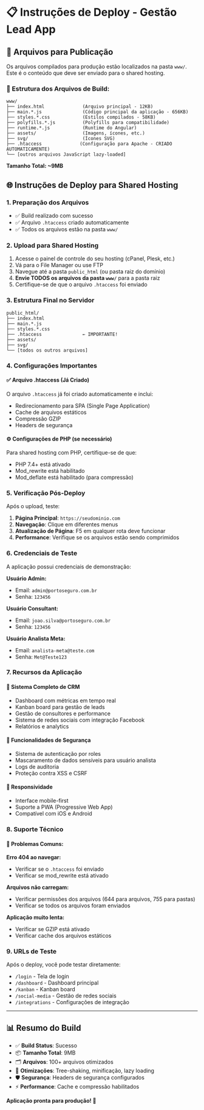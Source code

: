 # 📋 Instruções de Deploy - Gestão Lead App

## 🚀 Arquivos para Publicação

Os arquivos compilados para produção estão localizados na pasta `www/`. Este é o conteúdo que deve ser enviado para o shared hosting.

### 📁 Estrutura dos Arquivos de Build:
```
www/
├── index.html              (Arquivo principal - 12KB)
├── main.*.js               (Código principal da aplicação - 656KB)
├── styles.*.css            (Estilos compilados - 58KB)
├── polyfills.*.js          (Polyfills para compatibilidade)
├── runtime.*.js            (Runtime do Angular)
├── assets/                 (Imagens, ícones, etc.)
├── svg/                    (Ícones SVG)
├── .htaccess              (Configuração para Apache - CRIADO AUTOMATICAMENTE)
└── [outros arquivos JavaScript lazy-loaded]
```

**Tamanho Total: ~9MB**

## 🌐 Instruções de Deploy para Shared Hosting

### 1. **Preparação dos Arquivos**
   - ✅ Build realizado com sucesso
   - ✅ Arquivo `.htaccess` criado automaticamente
   - ✅ Todos os arquivos estão na pasta `www/`

### 2. **Upload para Shared Hosting**
   1. Acesse o painel de controle do seu hosting (cPanel, Plesk, etc.)
   2. Vá para o File Manager ou use FTP
   3. Navegue até a pasta `public_html` (ou pasta raiz do domínio)
   4. **Envie TODOS os arquivos da pasta `www/`** para a pasta raiz
   5. Certifique-se de que o arquivo `.htaccess` foi enviado

### 3. **Estrutura Final no Servidor**
```
public_html/
├── index.html
├── main.*.js
├── styles.*.css
├── .htaccess               ← IMPORTANTE!
├── assets/
├── svg/
└── [todos os outros arquivos]
```

### 4. **Configurações Importantes**

#### ✅ **Arquivo .htaccess (Já Criado)**
O arquivo `.htaccess` já foi criado automaticamente e inclui:
- Redirecionamento para SPA (Single Page Application)
- Cache de arquivos estáticos
- Compressão GZIP
- Headers de segurança

#### ⚙️ **Configurações de PHP (se necessário)**
Para shared hosting com PHP, certifique-se de que:
- PHP 7.4+ está ativado
- Mod_rewrite está habilitado
- Mod_deflate está habilitado (para compressão)

### 5. **Verificação Pós-Deploy**

Após o upload, teste:
1. **Página Principal**: `https://seudominio.com`
2. **Navegação**: Clique em diferentes menus
3. **Atualização de Página**: F5 em qualquer rota deve funcionar
4. **Performance**: Verifique se os arquivos estão sendo comprimidos

### 6. **Credenciais de Teste**

A aplicação possui credenciais de demonstração:

**Usuário Admin:**
- Email: `admin@portoseguro.com.br`
- Senha: `123456`

**Usuário Consultant:**
- Email: `joao.silva@portoseguro.com.br`
- Senha: `123456`

**Usuário Analista Meta:**
- Email: `analista-meta@teste.com`
- Senha: `Met@Teste123`

### 7. **Recursos da Aplicação**

#### 🏢 **Sistema Completo de CRM**
- Dashboard com métricas em tempo real
- Kanban board para gestão de leads
- Gestão de consultores e performance
- Sistema de redes sociais com integração Facebook
- Relatórios e analytics

#### 🔐 **Funcionalidades de Segurança**
- Sistema de autenticação por roles
- Mascaramento de dados sensíveis para usuário analista
- Logs de auditoria
- Proteção contra XSS e CSRF

#### 📱 **Responsividade**
- Interface mobile-first
- Suporte a PWA (Progressive Web App)
- Compatível com iOS e Android

### 8. **Suporte Técnico**

#### 🐛 **Problemas Comuns:**

**Erro 404 ao navegar:**
- Verificar se o `.htaccess` foi enviado
- Verificar se mod_rewrite está ativado

**Arquivos não carregam:**
- Verificar permissões dos arquivos (644 para arquivos, 755 para pastas)
- Verificar se todos os arquivos foram enviados

**Aplicação muito lenta:**
- Verificar se GZIP está ativado
- Verificar cache dos arquivos estáticos

### 9. **URLs de Teste**

Após o deploy, você pode testar diretamente:
- `/login` - Tela de login
- `/dashboard` - Dashboard principal
- `/kanban` - Kanban board
- `/social-media` - Gestão de redes sociais
- `/integrations` - Configurações de integração

---

## 📊 **Resumo do Build**

- ✅ **Build Status**: Sucesso
- 📦 **Tamanho Total**: 9MB
- 🗂️ **Arquivos**: 100+ arquivos otimizados
- 🔧 **Otimizações**: Tree-shaking, minificação, lazy loading
- 🛡️ **Segurança**: Headers de segurança configurados
- ⚡ **Performance**: Cache e compressão habilitados

**Aplicação pronta para produção! 🚀**